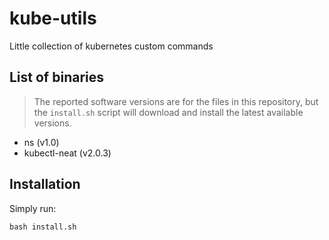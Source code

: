 # kube-utils
Little collection of kubernetes custom commands

## List of binaries
> The reported software versions are for the files in this repository, but the `install.sh` script will download and install the latest available versions.

- ns (v1.0)
- kubectl-neat (v2.0.3)

## Installation
Simply run:
```
bash install.sh
```

